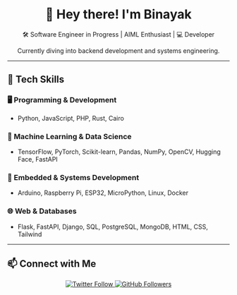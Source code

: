<h1 align="center">👋 Hey there! I'm Binayak</h1>
<p align="center">
  🛠️ Software Engineer in Progress | AIML Enthusiast | 💻 Developer  
</p>

<p align="center">
  Currently diving into backend development and systems engineering.
</p>

---

## 🚀 Tech Skills  
### 🖥️ Programming & Development  
- Python, JavaScript, PHP, Rust, Cairo  

### 🤖 Machine Learning & Data Science  
- TensorFlow, PyTorch, Scikit-learn, Pandas, NumPy, OpenCV, Hugging Face, FastAPI  

### 🔧 Embedded & Systems Development  
- Arduino, Raspberry Pi, ESP32, MicroPython, Linux, Docker  

### 🌐 Web & Databases  
- Flask, FastAPI, Django, SQL, PostgreSQL, MongoDB, HTML, CSS, Tailwind  

---

## 📫 Connect with Me  
<p align="center">
  <a href="https://twitter.com/mondalbinayak91">
    <img src="https://img.shields.io/twitter/follow/mondalbinayak91?style=social&color=black" alt="Twitter Follow">
  </a>
  <a href="https://github.com/binayak9932">
    <img src="https://img.shields.io/github/followers/binayak9932?label=follow&style=social&color=black" alt="GitHub Followers">
  </a>
</p>
